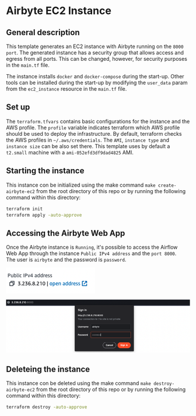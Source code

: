 # Airbyte EC2 Instance

## General description

This template generates an EC2 instance with Airbyte running on the `8000 port`.
The generated instance has a security group that allows access and egress from all ports. This can be changed, however, for security purposes in the `main.tf` file.

The instance installs `docker` and `docker-compose` during the start-up. Other tools
can be installed during the start-up by modifying the `user_data` param from the `ec2_instance` resource in the `main.tf` file.

## Set up

The `terraform.tfvars` contains basic configurations for the instance and the AWS profile. The `profile` variable indicates terraform which AWS profile should be used to deploy the infrastructure. By default, terraform checks the AWS profiles in `~/.aws/credentials`.
The `AMI`, `instance type` and `instance size` can be also set there. This template uses by default a `t2.small` machine with a `ami-052efd3df9dad4825` AMI.

## Starting the instance

This instance con be initialized using the make command `make create-airbyte-ec2` from the root directory of this repo or by running the following command within this directory:

``` bash
terraform init
terraform apply -auto-approve
```

## Accessing the Airbyte Web App

Once the Airbyte instance is `Running`, it's possible to access the Airflow Web App through the instance `Public IPv4 address` and the `port 8000`.  
The user is `airbyte` and the password is `password`.

![Airbyte IP](../../images/airbyte/airbyte-ip.png)

![Airbyte log in](../../images/airbyte/airbyte-login.png)

## Deleteing the instance

This instance con be deleted using the make command `make destroy-airbyte-ec2` from the root directory of this repo or by running the following command within this directory:

``` bash
terraform destroy -auto-approve
```
